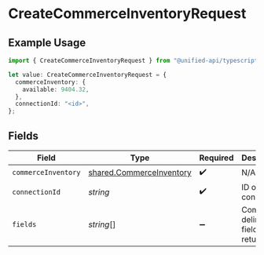 # CreateCommerceInventoryRequest

## Example Usage

```typescript
import { CreateCommerceInventoryRequest } from "@unified-api/typescript-sdk/sdk/models/operations";

let value: CreateCommerceInventoryRequest = {
  commerceInventory: {
    available: 9404.32,
  },
  connectionId: "<id>",
};
```

## Fields

| Field                                                                       | Type                                                                        | Required                                                                    | Description                                                                 |
| --------------------------------------------------------------------------- | --------------------------------------------------------------------------- | --------------------------------------------------------------------------- | --------------------------------------------------------------------------- |
| `commerceInventory`                                                         | [shared.CommerceInventory](../../../sdk/models/shared/commerceinventory.md) | :heavy_check_mark:                                                          | N/A                                                                         |
| `connectionId`                                                              | *string*                                                                    | :heavy_check_mark:                                                          | ID of the connection                                                        |
| `fields`                                                                    | *string*[]                                                                  | :heavy_minus_sign:                                                          | Comma-delimited fields to return                                            |